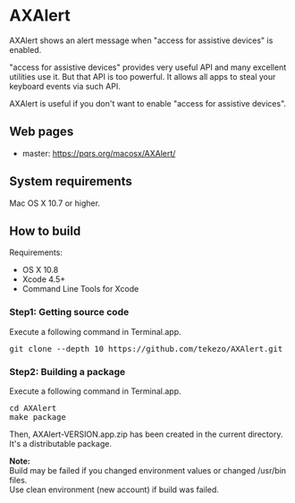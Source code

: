 AXAlert
=======

AXAlert shows an alert message when "access for assistive devices" is enabled.

"access for assistive devices" provides very useful API and many excellent utilities use it.
But that API is too powerful. It allows all apps to steal your keyboard events via such API.

AXAlert is useful if you don't want to enable "access for assistive devices".


Web pages
---------

* master: https://pqrs.org/macosx/AXAlert/


System requirements
-------------------
Mac OS X 10.7 or higher.


How to build
------------

Requirements:

* OS X 10.8
* Xcode 4.5+
* Command Line Tools for Xcode

### Step1: Getting source code

Execute a following command in Terminal.app.

<pre>
git clone --depth 10 https://github.com/tekezo/AXAlert.git
</pre>

### Step2: Building a package

Execute a following command in Terminal.app.

<pre>
cd AXAlert
make package
</pre>

Then, AXAlert-VERSION.app.zip has been created in the current directory.
It's a distributable package.


**Note:**<br />
Build may be failed if you changed environment values or changed /usr/bin files.<br />
Use clean environment (new account) if build was failed.
